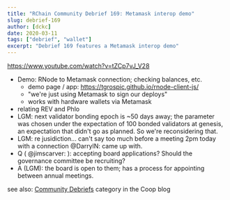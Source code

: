 ```yaml
---
title: "RChain Community Debrief 169: Metamask interop demo"
slug: debrief-169
author: [dckc]
date: 2020-03-11
tags: ["debrief", "wallet"]
excerpt: "Debrief 169 features a Metamask interop demo"
---
```


https://www.youtube.com/watch?v=tZCp7vJ_V28

- Demo: RNode to Metamask connection; checking balances, etc.
  - demo page / app: https://tgrospic.github.io/rnode-client-js/
  - "we're just using Metamask to sign our deploys"
  - works with hardware wallets via Metamask
- relating REV and Phlo
- LGM: next validator bonding epoch is ~50 days away; the parameter was chosen under the expectation of 100 bonded validators at genesis, an expectation that didn't go as planned. So we're reconsidering that.
- LGM: re jusidiction... can't say too much before a meeting 2pm today with a connection @DarrylN: came up with.
- Q ( @jimscarver: ): accepting board applications? Should the governance committee be recruiting?
- A (LGM): the board is open to them; has a process for appointing between annual meetings.

see also: [Community Debriefs](https://blog.rchain.coop/blog/category/community/debriefs/) category in the Coop blog
